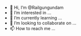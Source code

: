 - 👋 Hi, I’m @Railgungundam
- 👀 I’m interested in ...
- 🌱 I’m currently learning ...
- 💞️ I’m looking to collaborate on ...
- 📫 How to reach me ...

<!---
Railgungundam/Railgungundam is a ✨ special ✨ repository because its `README.md` (this file) appears on your GitHub profile.
You can click the Preview link to take a look at your changes.
--->
